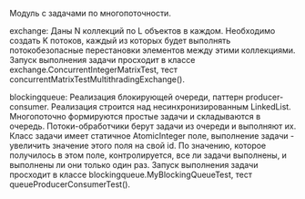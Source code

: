 Модуль с задачами по многопоточности.

exchange:
Даны N коллекций по L объектов в каждом. Необходимо создать K потоков, каждый из которых будет выполнять потокобезопасные перестановки элементов между этими коллекциями.
Запуск выполнения задачи просходит в классе exchange.ConcurrentIntegerMatrixTest, тест concurrentMatrixTestMultithradingExchange().

blockingqueue:
Реализация блокирующей очереди, паттерн producer-consumer. Реализация строится над несинхронизированным LinkedList. Многопоточно формируются простые задачи и складываются в очередь. Потоки-обработчики берут задачи из очереди и выполняют их. Класс задачи имеет статичное AtomicInteger поле, выполнение задачи - увеличить значение этого поля на свой id. По значению, которое получилось в этом поле, контролируется, все ли задачи выполнены, и выполнены ли они только один раз.
Запуск выполнения задачи просходит в классе blockingqueue.MyBlockingQueueTest, тест queueProducerConsumerTest().